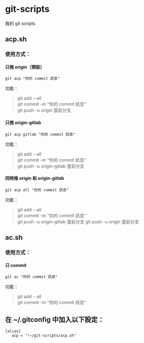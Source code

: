 # git-scripts
我的 git scripts

## acp.sh

### 使用方式：

#### 只推 origin（預設）

```shell
git acp "你的 commit 訊息"
```

功能：

> git add --all  
> git commit -m "你的 commit 訊息"  
> git push -u origin 當前分支  

#### 只推 origin-gitlab

```shell
git acp gitlab "你的 commit 訊息"
```

功能：

> git add --all  
> git commit -m "你的 commit 訊息"  
> git push -u origin-gitlab 當前分支  

#### 同時推 origin 和 origin-gitlab

```shell
git acp all "你的 commit 訊息"
```

功能：

> git add --all  
> git commit -m "你的 commit 訊息"  
> git push -u origin-gitlab 當前分支 
> git push -u origin 當前分支

## ac.sh

### 使用方式：

#### 只 commit

```shell
git ac "你的 commit 訊息"
```

功能：

> git add --all  
> git commit -m "你的 commit 訊息"  

## 在 ~/.gitconfig 中加入以下設定：

```shell
[alias]
   acp = "!~/git-scripts/acp.sh"
```